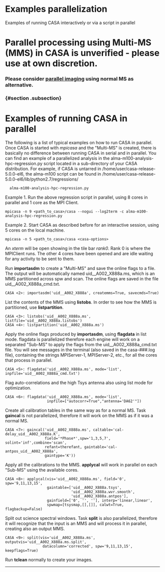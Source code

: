

# Examples parallelization 

Examples of running CASA interactively or via a script in parallel

# Parallel processing using Multi-MS (MMS) in CASA is unverified - please use at own discretion. 

### Please consider [parallel imaging](https://casa.nrao.edu/casadocs-devel/stable/parallel-processing/parallel-imaging) using normal MS as alternative.

###   {#section .subsection}

# Examples of running CASA in parallel

The following is a list of typical examples on how to run CASA in parallel. Once CASA is started with *mpicasa* and the "Multi-MS" is created, there is basically no difference between running CASA in serial and in parallel. You can find an example of a parallelized analysis in the alma-m100-analysis-hpc-regression.py script located in a sub-directory of your CASA distribution. For example, if CASA is untarred in /home/user/casa-release-5.0.0-el6, the alma-m100 script can be found in /home/user/casa-release-5.0.0-el6/lib/python2.7/regressions/

``` {.verbatim}
  alma-m100-analysis-hpc-regression.py
```

Example 1. Run the above regression script in parallel, using 8 cores in parallel and 1 core as the MPI Client.

```
mpicasa -n 9 <path_to_casa>/casa --nogui --log2term -c alma-m100-analysis-hpc-regression.py
```

Example 2. Start CASA as described before for an interactive session, using 5 cores on the local machine.

```
mpicasa -n 5 <path_to_casa>/casa <casa-options>
```

An *xterm* will be open showing in the tile bar *rank0*. Rank 0 is where the MPIClient runs. The other 4 cores have been opened and are idle waiting for any activity to be sent to them. 

Run **importasdm** to create a "Multi-MS" and save the online flags to a file. The output will be automatically named uid\_\_A002_X888a.ms, which is an MMS partitioned across spw and scan. The online flags are saved in the file uid\_\_A002_X888a_cmd.txt.

```
CASA <2>: importasdm('uid__A002_X888a', createmms=True, savecmds=True)
```

List the contents of the MMS using **listobs**. In order to see how the MMS is partitioned, use **listpartition**.

```
CASA <3>: listobs('uid__A002_X888a.ms', listfile='uid__A002_X888a.listobs')
CASA <4>: listpartition('uid__A002_X888a.ms')
```

Apply the online flags produced by **importasdm**, using **flagdata** in list mode. flagdata is parallelized therefore each engine will work on a separated "Sub-MS" to apply the flags from the uid\_\_A002_X888a_cmd.txt file. You will see messages in the terminal (also saved in the casa-\#\#\#.log file), containing the strings MPIServer-1, MPIServer-2, etc., for all the cores that process in parallel.

```
CASA <5>: flagdata('uid__A002_X888a.ms', mode='list', inpfile='uid__A002_X888a_cmd.txt')
```

Flag auto-correlations and the high Tsys antenna also using list mode for optimization.

```
CASA <6>: flagdata('uid__A002_X888a.ms', mode='list',
                   inpfile=["autocorr=True","antenna='DA62'"])
```

Create all calibration tables in the same way as for a normal MS. Task **gaincal** is not parallelized, therefore it will work on the MMS as if it was a normal MS.

```
CASA <7>: gaincal('uid__A002_X888a.ms', caltable='cal-delay_uid__A002_X888a.K',
                  field='*Phase*',spw='1,3,5,7', solint='inf',combine='scan',
                  refant=therefant, gaintable='cal-antpos_uid__A002_X888a',
                  gaintype='K'))
```

Apply all the calibrations to the MMS. **applycal** will work in parallel on each "Sub-MS" using the available cores.

```
CASA <8>: applycal(vis='uid__A002_X888a.ms', field='0', spw='9,11,13,15',
                   gaintable=['uid__A002_X888a.tsys',
                              'uid__A002_X888a.wvr.smooth',
                              'uid__A002_X888a.antpos'],
                   gainfield=['0', '', ''], interp='linear,linear',
                   spwmap=[tsysmap,[],[]], calwt=True, flagbackup=False)
```

Split out science spectral windows. Task **split** is also parallelized, therefore it will recognize that the input is an MMS and will process it in parallel, creating also an output MMS. 

```
CASA <9>: split(vis='uid__A002_X888a.ms', outputvis='uid__A002_X888a.ms.split',
                 datacolumn='corrected', spw='9,11,13,15', keepflags=True)
```

Run **tclean** normally to create your images.

------------------------------------------------------------------------

